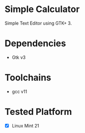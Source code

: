 # Simple Calculator
Simple Text Editor using GTK+ 3. <br>

# Dependencies
- Gtk v3

# Toolchains
- gcc v11

# Tested Platform
- [x] Linux Mint 21
